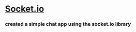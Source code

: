<h1><a href="https://socket.io/"> Socket.io</a> </h1>

<h3>created a simple chat app using the socket.io library </h3>

